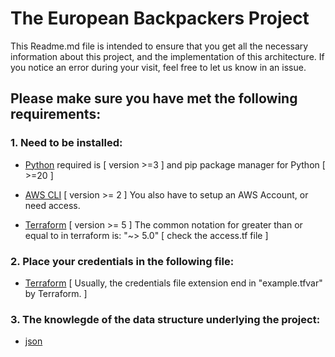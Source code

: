 # The European Backpackers Project
This Readme.md file is intended to ensure that you get all the necessary information about this project, and the implementation of this architecture. If you notice an error during your visit, feel free to let us know in an issue.

## Please make sure you have met the following requirements:

### 1. Need to be installed:

- [Python](https://www.python.org/downloads/) required is [ version >=3 ] and pip package manager for Python [ >=20 ]

- [AWS CLI](https://docs.aws.amazon.com/cli/latest/userguide/getting-started-install.html) [ version >= 2 ] You also have to setup an AWS Account, or need access.

- [Terraform](https://developer.hashicorp.com/terraform/downloads) [ version >= 5 ] The common notation for greater than or equal to in terraform is: "~> 5.0" [ check the access.tf file ]

### 2. Place your credentials in the following file:

- [Terraform](https://github.com/jamigeo/European_Backpackers/tree/main/Terraform%20templates/credentials.txt) [ Usually, the credentials file extension end in "example.tfvar" by Terraform. ]

### 3. The knowlegde of the data structure underlying the project:

- [json](data_structure.json)

